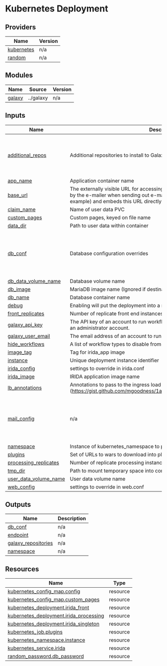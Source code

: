 # Kubernetes Deployment
<!-- BEGIN_TF_DOCS -->
## Providers

| Name | Version |
|------|---------|
| <a name="provider_kubernetes"></a> [kubernetes](#provider\_kubernetes) | n/a |
| <a name="provider_random"></a> [random](#provider\_random) | n/a |

## Modules

| Name | Source | Version |
|------|--------|---------|
| <a name="module_galaxy"></a> [galaxy](#module\_galaxy) | ../galaxy | n/a |

## Inputs

| Name | Description | Type | Default | Required |
|------|-------------|------|---------|:--------:|
| <a name="input_additional_repos"></a> [additional\_repos](#input\_additional\_repos) | Additional repositories to install to Galaxy | <pre>list(object({<br>    name          = string<br>    owner         = string<br>    tool_shed_url = string<br>    revisions     = list(string)<br>  }))</pre> | `[]` | no |
| <a name="input_app_name"></a> [app\_name](#input\_app\_name) | Application container name | `string` | `null` | no |
| <a name="input_base_url"></a> [base\_url](#input\_base\_url) | The externally visible URL for accessing this instance of IRIDA. This key is used by the e-mailer when sending out e-mail notifications (password resets, for example) and embeds this URL directly in the body of the e-mail. | `string` | `""` | no |
| <a name="input_claim_name"></a> [claim\_name](#input\_claim\_name) | Name of user data PVC | `string` | n/a | yes |
| <a name="input_custom_pages"></a> [custom\_pages](#input\_custom\_pages) | Custom pages, keyed on file name | `map` | `{}` | no |
| <a name="input_data_dir"></a> [data\_dir](#input\_data\_dir) | Path to user data within container | `string` | `null` | no |
| <a name="input_db_conf"></a> [db\_conf](#input\_db\_conf) | Database configuration overrides | <pre>object({<br>    scheme = string<br>    host   = string<br>    name   = string<br>    user   = string<br>    pass   = string<br>  })</pre> | `null` | no |
| <a name="input_db_data_volume_name"></a> [db\_data\_volume\_name](#input\_db\_data\_volume\_name) | Database volume name | `string` | `null` | no |
| <a name="input_db_image"></a> [db\_image](#input\_db\_image) | MariaDB image name (Ignored if destination provides hosted database) | `string` | `"mariadb"` | no |
| <a name="input_db_name"></a> [db\_name](#input\_db\_name) | Database container name | `string` | `null` | no |
| <a name="input_debug"></a> [debug](#input\_debug) | Enabling will put the deployment into a mode suitable for debugging | `bool` | `false` | no |
| <a name="input_front_replicates"></a> [front\_replicates](#input\_front\_replicates) | Number of replicate front end instances | `number` | `1` | no |
| <a name="input_galaxy_api_key"></a> [galaxy\_api\_key](#input\_galaxy\_api\_key) | The API key of an account to run workflows in Galaxy. This does not have to be an administrator account. | `string` | n/a | yes |
| <a name="input_galaxy_user_email"></a> [galaxy\_user\_email](#input\_galaxy\_user\_email) | The email address of an account to run workflows in Galaxy | `string` | n/a | yes |
| <a name="input_hide_workflows"></a> [hide\_workflows](#input\_hide\_workflows) | A list of workflow types to disable from display in the web interface | `list(string)` | `[]` | no |
| <a name="input_image_tag"></a> [image\_tag](#input\_image\_tag) | Tag for irida\_app image | `string` | `"latest"` | no |
| <a name="input_instance"></a> [instance](#input\_instance) | Unique deployment instance identifier | `string` | `""` | no |
| <a name="input_irida_config"></a> [irida\_config](#input\_irida\_config) | settings to override in irida.conf | `map(string)` | `{}` | no |
| <a name="input_irida_image"></a> [irida\_image](#input\_irida\_image) | IRIDA application image name | `string` | `null` | no |
| <a name="input_lb_annotations"></a> [lb\_annotations](#input\_lb\_annotations) | Annotations to pass to the ingress load-balancer (https://gist.github.com/mgoodness/1a2926f3b02d8e8149c224d25cc57dc1) | `map(string)` | `{}` | no |
| <a name="input_mail_config"></a> [mail\_config](#input\_mail\_config) | n/a | <pre>object({<br>    host     = string<br>    port     = number<br>    username = string<br>    password = string<br>    from     = string<br>  })</pre> | `null` | no |
| <a name="input_namespace"></a> [namespace](#input\_namespace) | Instance of kubernetes\_namespace to provision instance resources under | `any` | `null` | no |
| <a name="input_plugins"></a> [plugins](#input\_plugins) | Set of URLs to wars to download into plugins folder | `set(string)` | `[]` | no |
| <a name="input_processing_replicates"></a> [processing\_replicates](#input\_processing\_replicates) | Number of replicate processing instances | `number` | `1` | no |
| <a name="input_tmp_dir"></a> [tmp\_dir](#input\_tmp\_dir) | Path to mount temporary space into container | `string` | `null` | no |
| <a name="input_user_data_volume_name"></a> [user\_data\_volume\_name](#input\_user\_data\_volume\_name) | User data volume name | `string` | `null` | no |
| <a name="input_web_config"></a> [web\_config](#input\_web\_config) | settings to override in web.conf | `map(string)` | `{}` | no |

## Outputs

| Name | Description |
|------|-------------|
| <a name="output_db_conf"></a> [db\_conf](#output\_db\_conf) | n/a |
| <a name="output_endpoint"></a> [endpoint](#output\_endpoint) | n/a |
| <a name="output_galaxy_repositories"></a> [galaxy\_repositories](#output\_galaxy\_repositories) | n/a |
| <a name="output_namespace"></a> [namespace](#output\_namespace) | n/a |

## Resources

| Name | Type |
|------|------|
| [kubernetes_config_map.config](https://registry.terraform.io/providers/hashicorp/kubernetes/latest/docs/resources/config_map) | resource |
| [kubernetes_config_map.custom_pages](https://registry.terraform.io/providers/hashicorp/kubernetes/latest/docs/resources/config_map) | resource |
| [kubernetes_deployment.irida_front](https://registry.terraform.io/providers/hashicorp/kubernetes/latest/docs/resources/deployment) | resource |
| [kubernetes_deployment.irida_processing](https://registry.terraform.io/providers/hashicorp/kubernetes/latest/docs/resources/deployment) | resource |
| [kubernetes_deployment.irida_singleton](https://registry.terraform.io/providers/hashicorp/kubernetes/latest/docs/resources/deployment) | resource |
| [kubernetes_job.plugins](https://registry.terraform.io/providers/hashicorp/kubernetes/latest/docs/resources/job) | resource |
| [kubernetes_namespace.instance](https://registry.terraform.io/providers/hashicorp/kubernetes/latest/docs/resources/namespace) | resource |
| [kubernetes_service.irida](https://registry.terraform.io/providers/hashicorp/kubernetes/latest/docs/resources/service) | resource |
| [random_password.db_password](https://registry.terraform.io/providers/hashicorp/random/latest/docs/resources/password) | resource |
<!-- END_TF_DOCS -->